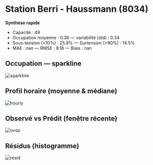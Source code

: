 # Station Berri - Haussmann (8034)

**Synthèse rapide**
- Capacité : 49
- Occupation moyenne : 0.36 — variabilité (std) : 0.34
- Sous-tension (<10%) : 25.8% — Surtension (>90%) : 14.5%
- MAE : nan — RMSE : 8.18 — Biais : nan

## Occupation — sparkline
![sparkline](/assets/figs/stations/8034/sparkline.png)

## Profil horaire (moyenne & médiane)
![hourly](/assets/figs/stations/8034/hourly.png)

## Observé vs Prédit (fenêtre récente)
![ovsp](/assets/figs/stations/8034/obs_vs_pred.png)

## Résidus (histogramme)
![resid](/assets/figs/stations/8034/residual_hist.png)